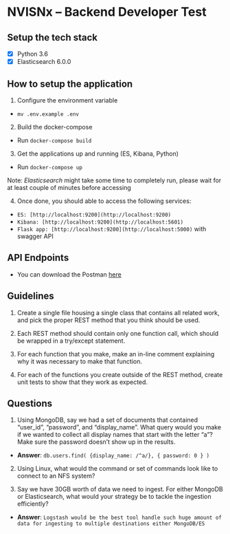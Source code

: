 # NVISNx – Backend Developer Test

## Setup the tech stack 
- [X] Python 3.6
- [X] Elasticsearch 6.0.0

## How to setup the application
1. Configure the environment variable
- `mv .env.example .env`

2. Build the docker-compose
- Run `docker-compose build`

3. Get the applications up and running (ES, Kibana, Python)
- Run `docker-compose up`

Note: *Elasticsearch* might take some time to completely run, please wait for at least couple of minutes before accessing

4. Once done, you should able to access the following services:
- `ES: [http://localhost:9200](http://localhost:9200)`
- `Kibana: [http://localhost:9200](http://localhost:5601)`
- `Flask app: [http://localhost:9200](http://localhost:5000)` with swagger API

## API Endpoints
- You can download the Postman [here](https://www.getpostman.com/collections/16aa23fc0e398c701d52)

## Guidelines
1. Create a single file housing a single class that contains all related work, and pick the proper REST method that you think should be used.

2. Each REST method should contain only one function call, which should be wrapped in a try/except statement.

3. For each function that you make, make an in-line comment explaining why it was necessary to make that function.

4. For each of the functions you create outside of the REST method, create unit tests to show that they work as expected.

## Questions
1. Using MongoDB, say we had a set of documents that contained “user_id”, “password”, and “display_name”. What query would you make if we wanted to collect all display names that start with the letter “a”? Make sure the password doesn’t show up in the results.
- **Answer**: `db.users.find( {display_name: /^a/}, { password: 0 } )`

2. Using Linux, what would the command or set of commands look like to connect to an NFS system?

3. Say we have 30GB worth of data we need to ingest. For either MongoDB or Elasticsearch, what would your strategy be to tackle the ingestion efficiently?
- **Answer**: `Logstash would be the best tool handle such huge amount of data for ingesting to multiple destinations either MongoDB/ES`